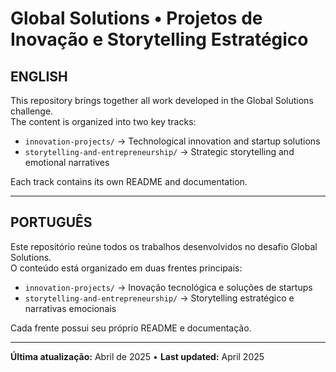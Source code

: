 # Global Solutions • Projetos de Inovação e Storytelling Estratégico

## ENGLISH  
This repository brings together all work developed in the Global Solutions challenge.  
The content is organized into two key tracks:

- `innovation-projects/` → Technological innovation and startup solutions
- `storytelling-and-entrepreneurship/` → Strategic storytelling and emotional narratives

Each track contains its own README and documentation.

---

## PORTUGUÊS  
Este repositório reúne todos os trabalhos desenvolvidos no desafio Global Solutions.  
O conteúdo está organizado em duas frentes principais:

- `innovation-projects/` → Inovação tecnológica e soluções de startups
- `storytelling-and-entrepreneurship/` → Storytelling estratégico e narrativas emocionais

Cada frente possui seu próprio README e documentação.

---

**Última atualização:** Abril de 2025 • **Last updated:** April 2025
